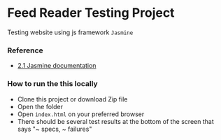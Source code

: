 # Feed Reader Testing Project

Testing website using js framework `Jasmine`

### Reference
- [2.1 Jasmine documentation](http://jasmine.github.io/2.1/introduction.html)

### How to run the this locally
- Clone this project or download Zip file
- Open the folder
- Open `index.html` on your preferred browser
- There should be several test results at the bottom of the screen that says "~ specs, ~ failures"
